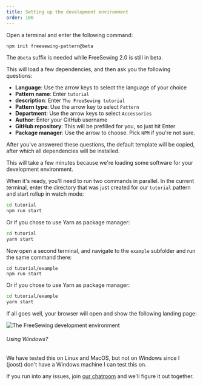 ```yaml
---
title: Setting up the development environment
order: 100
---
```


Open a terminal and enter the following command:

```bash
npm init freesewing-pattern@beta
```

<Note>

The `@beta` suffix is needed while FreeSewing 2.0 is still in beta.

</Note>

This will load a few dependencies, and then ask you the following questions:

- **Language**: Use the arrow keys to select the language of your choice
- **Pattern name**: Enter `tutorial` 
- **description**: Enter `The FreeSewing tutorial`
- **Pattern type**: Use the arrow key to select `Pattern`
- **Department**: Use the arrow keys to select `Accessories`
- **Author**: Enter your GitHub username
- **GitHub repository**: This will be prefilled for you, so just hit Enter
- **Package manager**: Use the arrow to choose. Pick `NPM` if you're not sure.

After you've answered these questions, the default template will be copied, after which all dependencies will be installed.

<Note>

This will take a few minutes because we're loading some software for your development environment.

</Note>

When it's ready, you'll need to run two commands in parallel. In the current terminal, enter the directory that was just created for our `tutorial` pattern and start rollup in watch mode:

```bash
cd tutorial
npm run start
```

Or if you chose to use Yarn as package manager:

```bash
cd tutorial
yarn start
```

Now open a second terminal, and navigate to the `example` subfolder and run the same command there:

<pre><code class="bash:">cd tutorial/example
npm run start
</code></pre>

Or if you chose to use Yarn as package manager:

```bash
cd tutorial/example
yarn start
```

If all goes well, your browser will open and show the following landing page:

![The FreeSewing development environment](./cfp.png)

<Note>

###### Using Windows?

We have tested this on Linux and MacOS, but not on Windows since I (joost) don't have a Windows machine I can test this on.

If you run into any issues, join [our chatroom](https://gitter.im/freesewing/freesewing) and we'll figure it out together.

</Note>